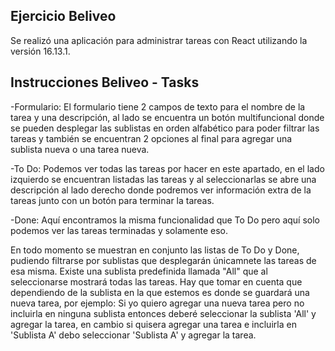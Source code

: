 ## Ejercicio Beliveo
Se realizó una aplicación para administrar tareas con React utilizando la versión 16.13.1.


## Instrucciones Beliveo - Tasks
-Formulario: El formulario tiene 2 campos de texto para el nombre de la tarea y una descripción, al lado se encuentra un botón multifuncional donde
se pueden desplegar las sublistas en orden alfabético para poder filtrar las tareas y también se encuentran 2 opciones al final para agregar una sublista nueva o una tarea nueva.

-To Do: Podemos ver todas las tareas por hacer en este apartado, en el lado izquierdo se encuentran listadas las tareas y al seleccionarlas se abre una descripción al lado
derecho donde podremos ver información extra de la tareas junto con un botón para terminar la tareas.

-Done: Aquí encontramos la misma funcionalidad que To Do pero aquí solo podemos ver las tareas terminadas y solamente eso.

En todo momento se muestran en conjunto las listas de To Do y Done, pudiendo filtrarse por sublistas que desplegarán únicamnete las tareas de esa misma. Existe una sublista predefinida llamada "All" que al seleccionarse mostrará todas las tareas. Hay que tomar en cuenta que dependiendo de la sublista en la que estemos es donde se guardará una nueva tarea, por ejemplo: Si yo quiero agregar una nueva tarea pero no incluirla en ninguna sublista entonces deberé seleccionar la sublista 'All' y agregar la tarea, en cambio si quisera agregar una tarea e incluirla en 'Sublista A' debo seleccionar 'Sublista A' y agregar la tarea.




